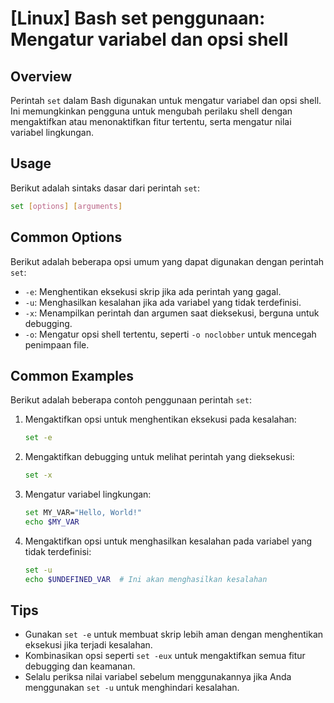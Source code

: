 # [Linux] Bash set penggunaan: Mengatur variabel dan opsi shell

## Overview
Perintah `set` dalam Bash digunakan untuk mengatur variabel dan opsi shell. Ini memungkinkan pengguna untuk mengubah perilaku shell dengan mengaktifkan atau menonaktifkan fitur tertentu, serta mengatur nilai variabel lingkungan.

## Usage
Berikut adalah sintaks dasar dari perintah `set`:

```bash
set [options] [arguments]
```

## Common Options
Berikut adalah beberapa opsi umum yang dapat digunakan dengan perintah `set`:

- `-e`: Menghentikan eksekusi skrip jika ada perintah yang gagal.
- `-u`: Menghasilkan kesalahan jika ada variabel yang tidak terdefinisi.
- `-x`: Menampilkan perintah dan argumen saat dieksekusi, berguna untuk debugging.
- `-o`: Mengatur opsi shell tertentu, seperti `-o noclobber` untuk mencegah penimpaan file.

## Common Examples
Berikut adalah beberapa contoh penggunaan perintah `set`:

1. Mengaktifkan opsi untuk menghentikan eksekusi pada kesalahan:
   ```bash
   set -e
   ```

2. Mengaktifkan debugging untuk melihat perintah yang dieksekusi:
   ```bash
   set -x
   ```

3. Mengatur variabel lingkungan:
   ```bash
   set MY_VAR="Hello, World!"
   echo $MY_VAR
   ```

4. Mengaktifkan opsi untuk menghasilkan kesalahan pada variabel yang tidak terdefinisi:
   ```bash
   set -u
   echo $UNDEFINED_VAR  # Ini akan menghasilkan kesalahan
   ```

## Tips
- Gunakan `set -e` untuk membuat skrip lebih aman dengan menghentikan eksekusi jika terjadi kesalahan.
- Kombinasikan opsi seperti `set -eux` untuk mengaktifkan semua fitur debugging dan keamanan.
- Selalu periksa nilai variabel sebelum menggunakannya jika Anda menggunakan `set -u` untuk menghindari kesalahan.